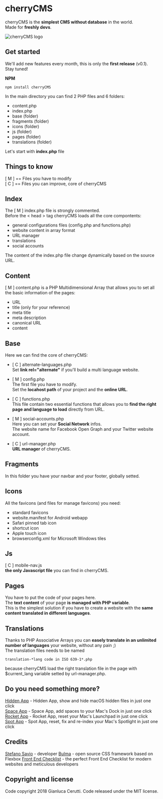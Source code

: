 # cherryCMS
cherryCMS is the **simplest CMS without database** in the world.<br>
Made for **freshly devs**.

![cherryCMS logo](http://www.laboratoriociliegia.it/github/cherryCMS-logo.png)<br>

## Get started
We'll add new features every month, this is only the **first release** (v0.1).<br>
Stay tuned!

**NPM**<br>
```
npm install cherryCMS
```

In the main directory you can find 2 PHP files and 6 folders:

- content.php
- index.php
- base (folder)
- fragments (folder)
- icons (folder)
- js (folder)
- pages (folder)
- translations (folder)

Let's start with **index.php** file

## Things to know
[ M ] == Files you have to modify<br>
[ C ] == Files you can improve, core of cherryCMS

## Index
The [ M ] index.php file is strongly commented.<br>
Before the < head > tag cherryCMS loads all the core compontents:

- general configurations files (config.php and functions.php)
- website content in array format
- URL manager
- translations
- social accounts

The content of the index.php file change dynamically based on the source URL.

## Content
[ M ] content.php is a PHP Multidimensional Array that allows you to set all the basic information of the pages:

- URL
- title (only for your reference)
- meta title
- meta description
- canonical URL
- content

## Base
Here we can find the core of cherryCMS:

- [ C ] alternate-languages.php <br>
Set **link rel="alternate"** if you'll build a multi language website.

- [ M ] config.php<br>
The first file you have to modify.<br>
Set the **locahost path** of your project and the **online URL**.

- [ C ] functions.php <br>
This file contain two essential functions that allows you to **find the right page and language to load** directly from URL.

- [ M ] social-accounts.php<br>
Here you can set your **Social Network** infos.<br>
The website name for Facebook Open Graph and your Twitter website account.

- [ C ] url-manager.php <br>
**URL manager** of cherryCMS.

## Fragments
In this folder you have your navbar and your footer, globally setted.

## Icons
All the favicons (and files for manage favicons) you need:

- standard favicons
- website.manifest for Android webapp
- Safari pinned tab icon
- shortcut icon
- Apple touch icon
- browserconfig.xml for Microsoft Windows tiles

## Js
[ C ] mobile-nav.js<br>
**the only Javascript file** you can find in cherryCMS.

## Pages
You have to put the code of your pages here.<br>
The **text content** of your page **is managed with PHP variable**.<br>
This is the simplest solution if you have to create a website with the **same content translated in different languages**.

## Translations
Thanks to PHP Associative Arrays you can **easely translate in an unlimited number of languages** your website, without any pain ;)<br>
The translation files needs to be named

```
translation-*lang code in ISO 639-1*.php
```

because cherryCMS load the right translation file in the page with $current_lang variable setted by url-manager.php.

## Do you need something more?
[Hidden App](https://github.com/ceruttigianluca/hidden-app) - Hidden App, show and hide macOS hidden files in just one click<br>
[Space App](https://github.com/ceruttigianluca/space-app) - Space App, add spaces to your Mac's Dock in just one click<br>
[Rocket App](https://github.com/ceruttigianluca/rocket-app) - Rocket App, reset your Mac's Launchpad in just one click<br>
[Spot App](https://github.com/ceruttigianluca/spot-app) - Spot App, reset, fix and re-index your Mac's Spotlight in just one click<br>

## Credits
[Stefano Savio](https://stefanosavio.com) - developer
[Bulma](https://github.com/jgthms/bulma) - open source CSS framework based on Flexbox
[Front End Checklist](https://github.com/thedaviddias/Front-End-Checklist) - the perfect Front End Checklist for modern websites and meticulous developers


## Copyright and license
Code copyright 2018 Gianluca Cerutti. Code released under the MIT license.

